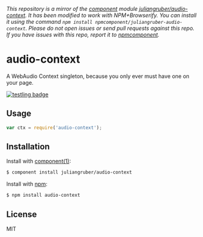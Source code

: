*This repository is a mirror of the [component](http://component.io) module [juliangruber/audio-context](http://github.com/juliangruber/audio-context). It has been modified to work with NPM+Browserify. You can install it using the command `npm install npmcomponent/juliangruber-audio-context`. Please do not open issues or send pull requests against this repo. If you have issues with this repo, report it to [npmcomponent](https://github.com/airportyh/npmcomponent).*

# audio-context

  A WebAudio Context singleton, because you only ever must have one on your page.
  
  [![testling badge](https://ci.testling.com/juliangruber/audio-context.png)](https://ci.testling.com/juliangruber/audio-context)

## Usage

```js
var ctx = require('audio-context');
```

## Installation

  Install with [component(1)](http://component.io):

```bash
$ component install juliangruber/audio-context
```  

  Install with [npm](https://npmjs.org):

```bash
$ npm install audio-context
```

## License

  MIT
